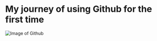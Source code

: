 # My journey of using Github for the first time
![Image of Github](https://logos-world.net/wp-content/uploads/2020/11/GitHub-Logo-700x394.png) 
